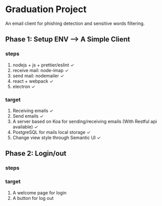 # Graduation Project
An email client for phishing detection and sensitive words filtering.

## Phase 1: Setup ENV --> A Simple Client
### steps
1. nodejs + js + prettier/eslint ✓
2. receive mail: node-imap ✓
3. send mail: nodemailer ✓
3. react + webpack ✓
4. electron ✓
### target
1. Receiving emails ✓
2. Send emails ✓
3. A server based on Koa for sending/receiving emails
   (With Restful api available) ✓
4. PostgreSQL for mails local storage ✓
5. Change view style through Semantic UI ✓

## Phase 2: Login/out
### steps
### target
1. A welcome page for login
2. A button for log out